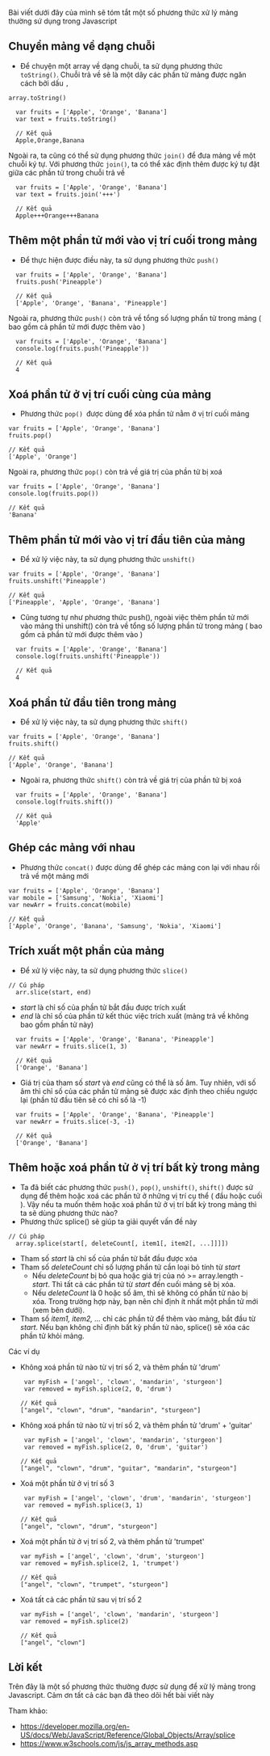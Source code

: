 Bài viết dưới đây của mình sẽ tóm tắt một số phương thức xử lý mảng thường sứ dụng trong Javascript

## Chuyển mảng về dạng chuỗi
- Để chuyện một array về dạng chuỗi, ta sử dụng phương thức `toString()`. Chuỗi trả về sẽ là một dãy các phần tử mảng được ngăn cách bởi dấu `,`

`array.toString()`
```
  var fruits = ['Apple', 'Orange', 'Banana']
  var text = fruits.toString()
  
  // Kết quả
  Apple,Orange,Banana
```

Ngoài ra, ta cũng có thể sử dụng phương thức `join()` để đưa mảng về một chuỗi ký tự. Với phương thức `join()`, ta có thể xác định thêm được ký tự đặt giữa các phần tử trong chuỗi trả về
```
  var fruits = ['Apple', 'Orange', 'Banana']
  var text = fruits.join('+++')
  
  // Kết quả
  Apple+++Orange+++Banana
```

## Thêm một phần tử mới vào vị trí cuối trong mảng
- Để thực hiện được điều này, ta sử dụng phương thức `push()`

```
  var fruits = ['Apple', 'Orange', 'Banana']
  fruits.push('Pineapple')
  
  // Kết quả
  ['Apple', 'Orange', 'Banana', 'Pineapple']
```

Ngoài ra, phương thức `push()` còn trả về tổng số lượng phần tử trong mảng ( bao gồm cả phần tử mới được thêm vào )

```
  var fruits = ['Apple', 'Orange', 'Banana']
  console.log(fruits.push('Pineapple'))
  
  // Kết quả
  4
```

## Xoá phần tử ở vị trí cuối cùng của mảng
- Phương thức `pop() `được dùng để xóa phần tử nằm ở vị trí cuối mảng

```
var fruits = ['Apple', 'Orange', 'Banana']
fruits.pop()

// Kết quả
['Apple', 'Orange']
```

Ngoài ra, phương thức `pop()` còn trả về giá trị của phần tử bị xoá

```
var fruits = ['Apple', 'Orange', 'Banana']
console.log(fruits.pop())

// Kết quả
'Banana'
```

## Thêm phần tử mới vào vị trí đầu tiên của mảng
- Để xử lý việc này, ta sử dụng phương thức `unshift()`

```
var fruits = ['Apple', 'Orange', 'Banana']
fruits.unshift('Pineapple')

// Kết quả
['Pineapple', 'Apple', 'Orange', 'Banana']
```

- Cũng tương tự như phương thức push(), ngoài việc thêm phần tử mới vào mảng thì unshift() còn trả về tổng số lượng phần tử trong mảng ( bao gồm cả phần tử mới được thêm vào )

```
  var fruits = ['Apple', 'Orange', 'Banana']
  console.log(fruits.unshift('Pineapple'))
  
  // Kết quả
  4
```

## Xoá phần tử đầu tiên trong mảng
- Để xử lý việc này, ta sử dụng phương thức `shift()`


```
var fruits = ['Apple', 'Orange', 'Banana']
fruits.shift()

// Kết quả
['Apple', 'Orange', 'Banana']
```

- Ngoài ra, phương thức `shift()` còn trả về giá trị của phần tử bị xoá

```
  var fruits = ['Apple', 'Orange', 'Banana']
  console.log(fruits.shift())
  
  // Kết quả
  'Apple'
```

## Ghép các mảng với nhau
- Phương thức `concat()` được dùng để ghép các mảng con lại với nhau rồi trả về một mảng mới

```
var fruits = ['Apple', 'Orange', 'Banana']
var mobile = ['Samsung', 'Nokia', 'Xiaomi']
var newArr = fruits.concat(mobile)

// Kết quả
['Apple', 'Orange', 'Banana', 'Samsung', 'Nokia', 'Xiaomi']
```

## Trích xuất một phần của mảng
- Để xử lý việc này, ta sử dụng phương thức `slice()`

```
// Cú pháp
  arr.slice(start, end)
```
  - *start* là chỉ số của phần tử bắt đầu được trích xuất
  - *end* là chỉ số của phần tử kết thúc việc trích xuất (mảng trả về không bao gồm phần tử này)

```
  var fruits = ['Apple', 'Orange', 'Banana', 'Pineapple']
  var newArr = fruits.slice(1, 3)
  
  // Kết quả
  ['Orange', 'Banana']
```

- Giá trị của tham số *start* và *end* cũng có thể là số âm. Tuy nhiên, với số âm thì chỉ số của các phần tử mảng sẽ được xác định theo chiều ngược lại (phần tử đầu tiên sẽ có chỉ số là -1)

```
  var fruits = ['Apple', 'Orange', 'Banana', 'Pineapple']
  var newArr = fruits.slice(-3, -1)
  
  // Kết quả
  ['Orange', 'Banana']
```

## Thêm hoặc xoá phần tử ở vị trí bất kỳ trong mảng
- Ta đã biết các phương thức `push(),` `pop()`, `unshift()`, `shift()` được sử dụng để thêm hoặc xoá các phần tử ở những vị trí cụ thể ( đầu hoặc cuối ). Vậy nếu ta muốn thêm hoặc xoá phần tử ở vị trí bất kỳ trong mảng thì ta sẽ dùng phương thức nào?
- Phương thức splice() sẽ giúp ta giải quyết vấn đề này

```
// Cú pháp
  array.splice(start[, deleteCount[, item1[, item2[, ...]]]])
```

- Tham số *start* là chỉ số của phần tử bắt đầu được xóa
- Tham số *deleteCount* chỉ số lượng phần tử cần loại bỏ tính từ *start*
    - Nếu *deleteCount* bị bỏ qua hoặc giá trị của nó >= array.length - *start*. Thì tất cả các phần tử từ *start* đến cuối mảng sẽ bị xóa.
    - Nếu *deleteCount* là 0 hoặc số âm, thì sẽ không có phần tử nào bị xóa. Trong trường hợp này, bạn nên chỉ định ít nhất một phần tử mới (xem bên dưới).
- Tham số *item1, item2, ...* chỉ các phần tử để thêm vào mảng, bắt đầu từ *start*. Nếu bạn không chỉ định bất kỳ phần tử nào, splice() sẽ xóa các phần tử khỏi mảng.

Các ví dụ
- Không xoá phần tử nào từ vị trí số 2, và thêm phần tử 'drum'
    ```
     var myFish = ['angel', 'clown', 'mandarin', 'sturgeon']
     var removed = myFish.splice(2, 0, 'drum')

    // Kết quả
    ["angel", "clown", "drum", "mandarin", "sturgeon"]
    ```
- Không xoá phần tử nào từ vị trí số 2, và thêm phần tử 'drum' + 'guitar'

    ```
     var myFish = ['angel', 'clown', 'mandarin', 'sturgeon']
     var removed = myFish.splice(2, 0, 'drum', 'guitar')

    // Kết quả
    ["angel", "clown", "drum", "guitar", "mandarin", "sturgeon"]
    ```
- Xoá một phần từ ở vị trí số 3

    ```
     var myFish = ['angel', 'clown', 'drum', 'mandarin', 'sturgeon']
     var removed = myFish.splice(3, 1)

    // Kết quả
    ["angel", "clown", "drum", "sturgeon"]
    ```
    
- Xoá một phần tử ở vị trí số 2, và thêm phần tử 'trumpet'

    ```
    var myFish = ['angel', 'clown', 'drum', 'sturgeon']
    var removed = myFish.splice(2, 1, 'trumpet')
    
    // Kết quả
    ["angel", "clown", "trumpet", "sturgeon"]
    ```
    
- Xoá tất cả các phần tử sau vị trí số 2

    ```
    var myFish = ['angel', 'clown', 'mandarin', 'sturgeon']
    var removed = myFish.splice(2)
    
    // Kết quả
    ["angel", "clown"]
    ```
    
##     Lời kết
Trên đây là một số phương thức thường được sử dụng để xử lý mảng trong Javascript. Cảm ơn tất cả các bạn đã theo dõi hết bài viết này

Tham khảo: 
 - https://developer.mozilla.org/en-US/docs/Web/JavaScript/Reference/Global_Objects/Array/splice
 - https://www.w3schools.com/js/js_array_methods.asp